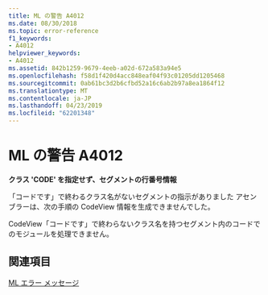 ```yaml
---
title: ML の警告 A4012
ms.date: 08/30/2018
ms.topic: error-reference
f1_keywords:
- A4012
helpviewer_keywords:
- A4012
ms.assetid: 842b1259-9679-4eeb-a02d-672a583a94e5
ms.openlocfilehash: f58d1f420d4acc848eaf04f93c01205dd1205468
ms.sourcegitcommit: 0ab61bc3d2b6cfbd52a16c6ab2b97a8ea1864f12
ms.translationtype: MT
ms.contentlocale: ja-JP
ms.lasthandoff: 04/23/2019
ms.locfileid: "62201348"
---
```

# <a name="ml-warning-a4012"></a>ML の警告 A4012

**クラス 'CODE' を指定せず、セグメントの行番号情報**

「コードです」で終わるクラス名がないセグメントの指示がありました アセンブラーは、次の手順の CodeView 情報を生成できませんでした。

CodeView「コードです」で終わらないクラス名を持つセグメント内のコードでのモジュールを処理できません。

## <a name="see-also"></a>関連項目

[ML エラー メッセージ](../../assembler/masm/ml-error-messages.md)<br/>
